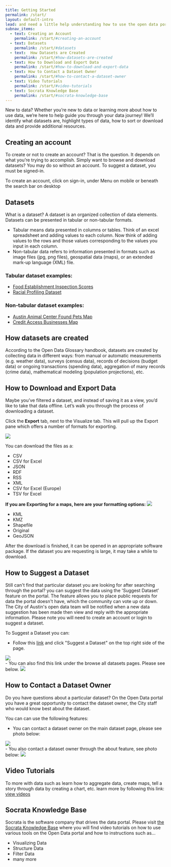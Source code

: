 ```yaml
---
title: Getting Started
permalink: /start/
layout: default-intro
lead: and need a little help understanding how to use the open data portal?
subnav_items:
  - text: Creating an Account
    permalink: /start/#creating-an-account
  - text: Datasets
    permalink: /start/#datasets
  - text:  How Datasets are Created
    permalink: /start/#how-datasets-are-created
  - text: How to Download and Export Data
    permalink: /start/#how-to-download-and-export-data
  - text: How to Contact a Dataset Owner
    permalink: /start/#how-to-contact-a-dataset-owner
  - text: Video Tutorials
    permalink: /start/#video-tutorials
  - text: Socrata Knowledge Base
    permalink: /start/#socrata-knowledge-base
---
```


New to data?
Whether you’re new to data or learning more about how to use data, we’re here to help guide you through your data journey!
We’ll identify what datasets are, highlight types of data, how to sort or download data and provide additional resources.

## Creating an account
To create or not to create an account? That is the question. It depends on what you’re trying to accomplish.
Simply want to browse and download datasets? You may do so without an account.
To suggest a dataset, you must be signed-in.

To create an account, click on sign-in, under Menu on mobile or beneath the search bar on desktop  

## Datasets
What is a dataset?
A dataset is an organized collection of data elements.
Datasets can be presented in tabular or non-tabular formats.
- Tabular means data presented in columns or tables. Think of an excel spreadsheet and adding values to each column. Now think of adding values to the rows and those values corresponding to the values you input in each column.
- Non-tabular data refers to information presented in formats such as image files (jpg, png files), geospatial data (maps), or an extended mark-up language (XML) file.

### Tabular dataset examples:
- <a href="https://data.austintexas.gov/Health-and-Community-Services/Food-Establishment-Inspection-Scores/ecmv-9xxi/data">Food Establishment Inspection Scores</a>
- <a href="https://data.austintexas.gov/Public-Safety/2016-Racial-Profiling-Dataset-Arrests/834s-nvqn/data">Racial Profiling Dataset</a>

### Non-tabular dataset examples:
- <a href="https://data.austintexas.gov/Health-and-Community-Services/Austin-Animal-Center-Found-Pets-Map/hye6-gvq2">Austin Animal Center Found Pets Map</a>
- <a href="https://data.austintexas.gov/City-Government/Credit-Access-Businesses-Map/efz6-47ik">Credit Access Businesses Map</a>

## How datasets are created
According to the Open Data Glossary handbook, datasets are created by collecting data in different ways: from manual or automatic measurements (e.g. weather data), surveys (census data), records of decisions (budget data) or ongoing transactions (spending data), aggregation of many records (crime data), mathematical modeling (population projections), etc.

## How to Download and Export Data
Maybe you’ve filtered a dataset, and instead of saving it as a view, you’d like to take that data offline. Let’s walk you through the process of downloading a dataset.

Click the <b>Export</b> tab, next to the Visualize tab.
This will pull up the Export pane which offers a number of formats for exporting.

<img src="{{ site.baseurl }}/images/gettingstarted/options.png">

You can download the files as a:
 - CSV
 - CSV for Excel
 - JSON
 - RDF
 - RSS
 - XML
 - CSV for Excel (Europe)
 - TSV for Excel

<b>If you are Exporting for a maps, here are your formatting options:</b>
<img src="{{ site.baseurl }}/images/gettingstarted/map_exporting.png" class="export">
  - KML
  - KMZ
  - Shapefile
  - Original
  - GeoJSON

 After the download is finished, it can be opened in an appropriate software package. If the dataset you are requesting is large, it may take a while to download.


## How to Suggest a Dataset
Still can't find that particular dataset you are looking for after searching through the portal?
you can suggest the data using the 'Suggest Dataset' feature on the portal. The feature allows you to place public requests for data the portal doesn't have, which the community can vote up or down. The City of Austin's open data team will be notified when a new data suggestion has been made then view and reply with the appropriate information. Please note you will need to create an account or login to suggest a dataset.

To Suggest a Dataset you can:
- Follow this <a href="https://data.austintexas.gov/nominate">link</a> and click "Suggest a Dataset" on the top right side of the page.
<img src="{{ site.baseurl }}/images/gettingstarted/suggesting data.png" class="export">
<br>
- You can also find this link under the browse all datasets pages. Please see below.
<img src="{{ site.baseurl }}/images/gettingstarted/suggest.png" class="export">

## How to Contact a Dataset Owner
Do you have questions about a particular dataset? On the Open Data portal you have a great opportunity to contact the dataset owner, the City staff who would know best about the dataset.

You can can use the following features:
- You can contact a dataset owner on the main dataset page, please see photo below:
<img src="{{ site.baseurl }}/images/gettingstarted/contact.png" class="export">
<br>
- You also contact a dataset owner through the about feature, see photo below:
<img src="{{ site.baseurl }}/images/gettingstarted/about.png" class="export">

## Video Tutorials
To more with data such as learn how to aggregate data, create maps, tell a story through data by creating a
chart, etc. learn more by following this link: <a href="https://data.austintexas.gov/videos">view videos</a>

## Socrata Knowledge Base
Socrata is the software company that drives the data portal.
Please visit <a href="https://support.socrata.com/hc/en-us/categories/360000024667-Navigating-the-Site">the Socrata Knowledge Base</a> where you will find video tutorials on how to use various tools on the Open Data portal and how to instructions such as...
- Visualizing Data
- Structure Data
- Filter Data
- many more


